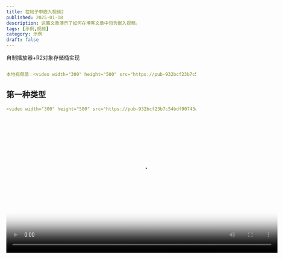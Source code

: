 ```yaml
---
title: 在帖子中嵌入视频2
published: 2025-01-18
description: 这篇文章演示了如何在博客文章中包含嵌入视频。
tags: [示例,视频]
category: 示例
draft: false
---
```


自制播放器+R2对象存储桶实现

```yaml

本地视频源：<video width="300" height="500" src="https://pub-932bcf23b7c54bdf90743ac393af13cd.r2.dev/%E8%A7%86%E9%A2%91/%E5%A4%A9%E7%A9%B9.mp4" controls="controls"></video>

```

## 第一种类型
```yaml
<video width="300" height="500" src="https://pub-932bcf23b7c54bdf90743ac393af13cd.r2.dev/%E8%A7%86%E9%A2%91/%E5%A4%A9%E7%A9%B9.mp4" controls="controls"></video>
```
<video width="720" height="auto" border-radius="10" src="https://pub-932bcf23b7c54bdf90743ac393af13cd.r2.dev/%E8%A7%86%E9%A2%91/%E5%A4%A9%E7%A9%B9.mp4" controls="controls" poster="./img/天穹.jpg" controlsList="nodownload" disablePictureInPicture loop ></video>



